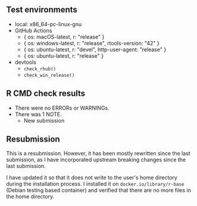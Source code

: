 ## Test environments

- local: x86_64-pc-linux-gnu
- GitHub Actions
  - { os: macOS-latest, r: "release" }
  - { os: windows-latest, r: "release", rtools-version: "42" }
  - { os: ubuntu-latest, r: "devel", http-user-agent: "release" }
  - { os: ubuntu-latest, r: "release" }
- devtools
  - `check_rhub()`
  - `check_win_release()`

## R CMD check results

- There were no ERRORs or WARNINGs.
- There was 1 NOTE.
  - New submission

## Resubmission

This is a resubmission.
However, it has been mostly rewritten since the last submission,
as I have incorporated upstream breaking changes since the last submission.

I have updated it so that it does not write to the user's home directory during the installation process.
I installed it on `docker.io/library/r-base` (Debian testing based container) and
verified that there are no more files in the home directory.
